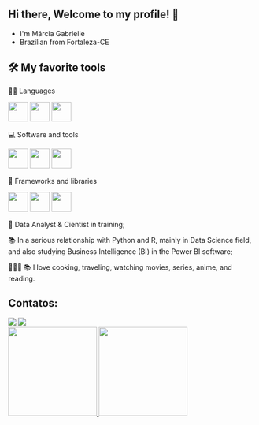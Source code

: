 ## Hi there, Welcome to my profile! 👋

* I'm Márcia Gabrielle
* Brazilian from Fortaleza-CE

## 🛠️  My favorite tools

👨‍💻 Languages

<img src="https://cdn.jsdelivr.net/gh/devicons/devicon@latest/icons/python/python-original.svg" width="40" height="40"/>  <img src="https://cdn.jsdelivr.net/gh/devicons/devicon@latest/icons/markdown/markdown-original.svg"  width="40" height="40"/> <img src="https://cdn.jsdelivr.net/gh/devicons/devicon@latest/icons/r/r-original.svg" width="40" height="40"/>
          


💻 Software and tools

<img src="https://cdn.jsdelivr.net/gh/devicons/devicon@latest/icons/googlecolab/googlecolab-original.svg"  width="40" height="40" />  <img src="https://cdn.jsdelivr.net/gh/devicons/devicon@latest/icons/visualstudio/visualstudio-original.svg"  width="40" height="40"/>  <img src="https://cdn.jsdelivr.net/gh/devicons/devicon@latest/icons/github/github-original.svg" width="40" height="40"/>


          
          
🧰 Frameworks and libraries

<img src="https://cdn.jsdelivr.net/gh/devicons/devicon@latest/icons/pandas/pandas-original-wordmark.svg" width="40" height="40"/>  <img src="https://cdn.jsdelivr.net/gh/devicons/devicon@latest/icons/numpy/numpy-original.svg"  width="40" height="40"/>  <img src="https://cdn.jsdelivr.net/gh/devicons/devicon@latest/icons/matplotlib/matplotlib-original.svg"  width="40" height="40"/>




🤿 Data Analyst & Cientist in training;

📚 In a serious relationship with Python and R, mainly in Data Science field, and also studying Business Intelligence (BI) in the Power BI software;

👨🏽‍🍳 📚 I love cooking, traveling, watching movies, series, anime, and reading.


## Contatos:
<div>
<a href = "mailto:contato@gabriellemga@gmail.com"><img loading="lazy" src="https://img.shields.io/badge/Gmail-D14836?style=for-the-badge&logo=gmail&logoColor=white" target="_blank"></a> 
<a href="https://www.linkedin.com/in/márcia-gabrielle-apolinario" target="_blank"><img loading="lazy" src="https://img.shields.io/badge/-LinkedIn-%230077B5?style=for-the-badge&logo=linkedin&logoColor=white" target="_blank"></a>   
</div>

<div>
<a href="https://github.com/Gabriellemga">
<img loading="lazy" height="180em" src="https://github-readme-stats.vercel.app/api/top-langs/?username=Gabriellemga&layout=compact&langs_count=7&theme=dark"/>
<img loading="lazy" height="180em" src="https://github-readme-stats.vercel.app/api?username=Gabriellemga&show_icons=true&theme=dark&include_all_commits=true&count_private=true"/>
</div>
